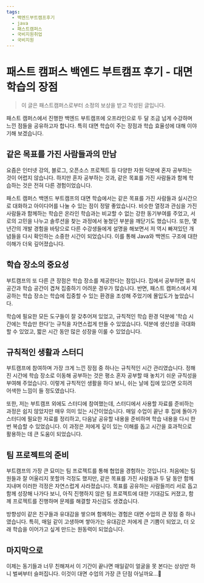 ```yaml
---
tags:
  - 백엔드부트캠프후기
  - java
  - 패스트캠퍼스
  - 국비지원취업
  - 국비지원
---
```


# 패스트 캠퍼스 백엔드 부트캠프 후기 - 대면 학습의 장점

> 이 글은 패스트캠퍼스로부터 소정의 보상을 받고 작성된 글입니다.

패스트 캠퍼스에서 진행한 백엔드 부트캠프에 오프라인으로 두 달 조금 넘게 수강하며 느낀 점들을 공유하고자 합니다. 특히 대면 학습이 주는 장점과 학습 효율성에 대해 이야기해 보겠습니다.

## 같은 목표를 가진 사람들과의 만남

요즘은 인터넷 강의, 블로그, 오픈소스 프로젝트 등 다양한 자원 덕분에 혼자 공부하는 것이 어렵지 않습니다. 하지만 혼자 공부하는 것과, 같은 목표를 가진 사람들과 함께 학습하는 것은 전혀 다른 경험이었습니다.

패스트 캠퍼스 백엔드 부트캠프의 대면 학습에서는 같은 목표를 가진 사람들과 실시간으로 대화하고 아이디어를 나눌 수 있는 점이 정말 좋았습니다. 비슷한 열정과 관심을 가진 사람들과 함께하는 학습은 온라인 학습과는 비교할 수 없는 강한 동기부여를 주었고, 서로의 고민을 나누고 솔루션을 찾는 과정에서 놓쳤던 부분을 깨닫기도 했습니다. 또한, 몇 년간의 개발 경험을 바탕으로 다른 수강생들에게 설명을 해보면서 저 역시 빠져있던 개념들을 다시 확인하는 소중한 시간이 되었습니다. 이를 통해 Java와 백엔드 구조에 대한 이해가 더욱 깊어졌습니다.

## 학습 장소의 중요성

부트캠프의 또 다른 큰 장점은 학습 장소를 제공한다는 점입니다. 집에서 공부하면 휴식 공간과 학습 공간이 겹쳐 집중하기 어려운 경우가 많습니다. 반면, 패스트 캠퍼스에서 제공하는 학습 장소는 학습에 집중할 수 있는 환경을 조성해 주었기에 몰입도가 높았습니다.

학습에 필요한 모든 도구들이 잘 갖추어져 있었고, 규칙적인 학습 환경 덕분에 '학습 시간에는 학습만 한다'는 규칙을 자연스럽게 만들 수 있었습니다. 덕분에 생산성을 극대화할 수 있었고, 짧은 시간 동안 많은 성장을 이룰 수 있었습니다.

## 규칙적인 생활과 스터디

부트캠프에 참여하며 가장 크게 느낀 장점 중 하나는 규칙적인 시간 관리였습니다. 정해진 시간에 학습 장소로 이동해 공부하는 것은 평소 혼자 공부할 때 놓치기 쉬운 규칙성을 부여해 주었습니다. 이렇게 규칙적인 생활을 하다 보니, 쉬는 날에 집에 있으면 오히려 어색한 느낌이 들 정도였습니다.

또한, 저는 부트캠프 외에도 스터디에 참여했는데, 스터디에서 사용할 자료를 준비하는 과정은 쉽지 않았지만 매우 의미 있는 시간이었습니다. 매일 수업이 끝난 후 집에 돌아가 스터디에 필요한 자료를 정리하고, 다음날 공유할 내용을 준비하며 학습 내용을 다시 한번 복습할 수 있었습니다. 이 과정은 저에게 깊이 있는 이해를 돕고 시간을 효과적으로 활용하는 데 큰 도움이 되었습니다.

## 팀 프로젝트의 준비

부트캠프의 가장 큰 묘미는 팀 프로젝트를 통해 협업을 경험하는 것입니다. 처음에는 팀원들과 잘 어울리지 못할까 걱정도 했지만, 같은 목표를 가진 사람들과 두 달 동안 함께 지내며 이러한 걱정은 자연스럽게 사라졌습니다. 목표를 공유하는 사람들끼리 서로 돕고 함께 성장해 나가다 보니, 아직 진행하지 않은 팀 프로젝트에 대한 기대감도 커졌고, 함께 프로젝트를 진행하며 문제를 해결할 자신감도 생겼습니다.

방향성이 같은 친구들과 유대감을 쌓으며 함께하는 경험은 대면 수업의 큰 장점 중 하나였습니다. 특히, 매일 같이 고생하며 쌓아가는 유대감은 저에게 큰 기쁨이 되었고, 더 오래 학습을 이어가고 싶게 만드는 원동력이 되었습니다.

## 마지막으로

이제는 동기들과 너무 친해져서 이 기간이 끝나면 매일같이 얼굴을 못 본다는 상상만 하니 벌써부터 슬퍼집니다. 이것이 대면 수업의 가장 큰 단점 아닐까요...🥲